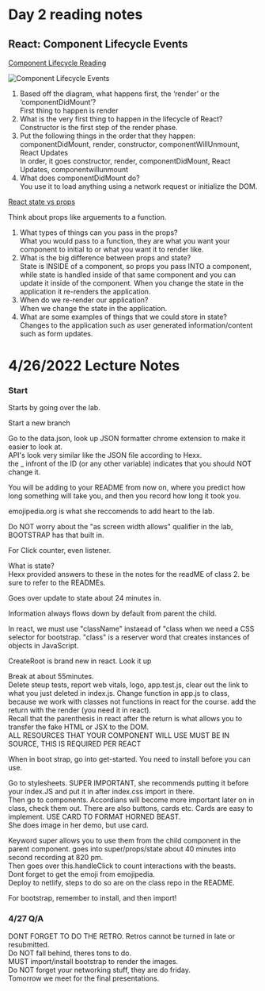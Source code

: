# Day 2 reading notes <br/>


## React: Component Lifecycle Events

[Component Lifecycle Reading](https://medium.com/@joshuablankenshipnola/react-component-lifecycle-events-cb77e670a093)

![Component Lifecycle Events](https://miro.medium.com/max/1400/0*0saPKFiTUk6W3FYp)

1. Based off the diagram, what happens first, the ‘render’ or the ‘componentDidMount’?<br/>
First thing to happen is render<br/>
2. What is the very first thing to happen in the lifecycle of React?<br/> 
Constructor is the first step of the render phase. 
3. Put the following things in the order that they happen: componentDidMount, render, constructor, componentWillUnmount, React Updates<br/>
 In order, it goes constructor, render, componentDidMount, React Updates, componentwillunmount <br/>
4. What does componentDidMount do?<br/>
You use it to load anything using a network request or initialize the DOM. <br/>

[React state vs props](https://www.youtube.com/watch?v=IYvD9oBCuJI)<br/>

Think about props like arguements to a function. <br/>

1. What types of things can you pass in the props?<br/>
  What you would pass to a function, they are what you want your component to initial to or what you want it to render like. 
2. What is the big difference between props and state?<br/>
State is INSIDE of a component, so props you pass INTO a component, while state is handled inside of that same component and you can update it inside of the component. When you change the state in the application it re-renders the application. <br/>
3. When do we re-render our application?<br/>
When we change the state in the application. <br/>
4. What are some examples of things that we could store in state?<br/>
Changes to the application such as user generated information/content such as form updates.<br/>

# 4/26/2022 Lecture Notes

### Start

Starts by going over the lab. <br>

Start a new branch <br>

Go to the data.json, look up JSON formatter chrome extension to make it easier to look at. <br> 
API's look very similar like the JSON file according to Hexx. <br> 
the _ infront of the ID (or any other variable) indicates that you should NOT change it. <br> 

You will be adding to your README from now on, where you predict how long something will take you, and then you record how long it took you. <br> 

emojipedia.org is what she reccomends to add heart to the lab. <br> 

Do NOT worry about the "as screen width allows" qualifier in the lab, BOOTSTRAP has that built in. <br> 

For Click counter, even listener. <br> 

What is state? <br> Hexx provided answers to these in the notes for the readME of class 2. be sure to refer to the READMEs. <br>

Goes over update to state about 24 minutes in. <br>

Information always flows down by default from parent the child. <br> 

In react, we must use "className" instaead of "class when we need a CSS selector for bootstrap. "class" is a reserver word that creates instances of objects in JavaScript. <br>

CreateRoot is brand new in react. Look it up <br>

Break at about 55minutes. <br>
Delete steup tests, report web vitals, logo, app.test.js, clear out the link to what you just deleted in index.js. Change function in app.js to class, because we work with classes not functions in react for the course. add the return with the render (you need it in react). <br> 
Recall that the parenthesis in react after the return is what allows you to transfer the fake HTML or JSX to the DOM. <br> 
ALL RESOURCES THAT YOUR COMPONENT WILL USE MUST BE IN SOURCE, THIS IS REQUIRED PER REACT<br>

When in boot strap, go into get-started. You need to install before you can use. <br>

Go to stylesheets. SUPER IMPORTANT, she recommends putting it before your index.JS and put it in after index.css import in there. <br>
Then go to components. Accordians will become more important later on in class, check them out. There are also buttons, cards etc. Cards are easy to implement. USE CARD TO FORMAT HORNED BEAST. <br> She does image in her demo, but use card. <br>

Keyword super allows you to use them from the child component in the parent component. goes into super/props/state about 40 minutes into second recording at 820 pm. <br> 
Then goes over this.handleClick to count interactions with the beasts. <br> 
Dont forget to get the emoji from emojipedia. <br> 
Deploy to netlify, steps to do so are on the class repo in the README. <br>

For bootstrap, remember to install, and then import! <br>

### 4/27 Q/A 

DONT FORGET TO DO THE RETRO. Retros cannot be turned in late or resubmitted. <br>
Do NOT fall behind, theres tons to do. <br> 
MUST import/install bootstrap to render the images. <br> 
Do NOT forget your networking stuff, they are do friday. <br> 
Tomorrow we meet for the final presentations. <br> 
